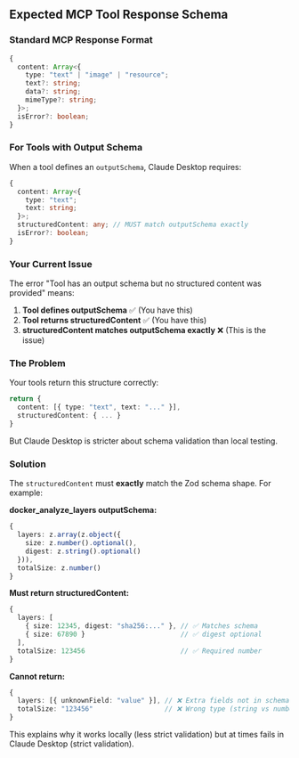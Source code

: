 ## Expected MCP Tool Response Schema


### Standard MCP Response Format

```typescript
{
  content: Array<{
    type: "text" | "image" | "resource";
    text?: string;
    data?: string;
    mimeType?: string;
  }>;
  isError?: boolean;
}
```

### For Tools with Output Schema

When a tool defines an `outputSchema`, Claude Desktop requires:

```typescript
{
  content: Array<{
    type: "text";
    text: string;
  }>;
  structuredContent: any; // MUST match outputSchema exactly
  isError?: boolean;
}
```

### Your Current Issue

The error "Tool has an output schema but no structured content was provided" means:

1. **Tool defines outputSchema** ✅ (You have this)
2. **Tool returns structuredContent** ✅ (You have this)  
3. **structuredContent matches outputSchema exactly** ❌ (This is the issue)

### The Problem

Your tools return this structure correctly:
```typescript
return {
  content: [{ type: "text", text: "..." }],
  structuredContent: { ... }
}
```

But Claude Desktop is stricter about schema validation than local testing.

### Solution

The `structuredContent` must **exactly** match the Zod schema shape. For example:

**docker_analyze_layers outputSchema:**
```typescript
{ 
  layers: z.array(z.object({
    size: z.number().optional(),
    digest: z.string().optional()
  })), 
  totalSize: z.number() 
}
```

**Must return structuredContent:**
```typescript
{
  layers: [
    { size: 12345, digest: "sha256:..." }, // ✅ Matches schema
    { size: 67890 }                        // ✅ digest optional
  ],
  totalSize: 123456                        // ✅ Required number
}
```

**Cannot return:**
```typescript
{
  layers: [{ unknownField: "value" }], // ❌ Extra fields not in schema
  totalSize: "123456"                  // ❌ Wrong type (string vs number)
}
```

This explains why it works locally (less strict validation) but at times fails in Claude Desktop (strict validation).
